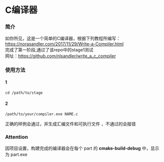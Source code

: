 # C编译器

### 简介
如你所见，这是一个简单的C编译器，根据下列教程所编写：
<br>https://norasandler.com/2017/11/29/Write-a-Compiler.html
<br>完成了第一阶段,通过了该repo中的stage1测试
<br>网址：https://github.com/nlsandler/write_a_c_compiler

### 使用方法
#### 1
```commandline
cd /path/to/stage
```
#### 2
```commandline
/path/to/your/compiler.exe NAME.c
```
正确的样例会通过，并生成汇编文件和可执行文件 ，不通过的会报错

### Attention
因项目设置，构建完成的编译器会在每个 part 的 **cmake-build-debug** 中，显示为 part.exe